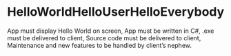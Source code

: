 # HelloWorldHelloUserHelloEverybody
App must display Hello World on screen, 
App must be written in C#, 
.exe must be delivered to client, 
Source code must be delivered to client, 
Maintenance and new features to be handled by client’s nephew.


